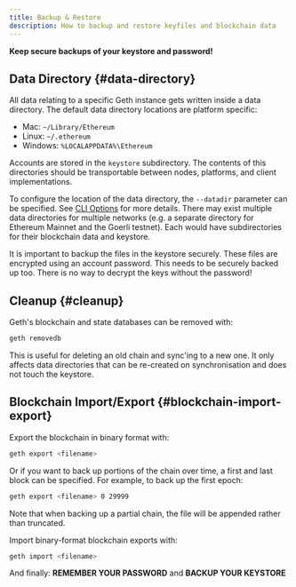 ```yaml
---
title: Backup & Restore
description: How to backup and restore keyfiles and blockchain data
---
```


**Keep secure backups of your keystore and password!**

## Data Directory {#data-directory}

All data relating to a specific Geth instance gets written inside a data directory. The default data directory locations are platform specific:

- Mac: `~/Library/Ethereum`
- Linux: `~/.ethereum`
- Windows: `%LOCALAPPDATA%\Ethereum`

Accounts are stored in the `keystore` subdirectory. The contents of this directories should be transportable between nodes, platforms, and client implementations.

To configure the location of the data directory, the `--datadir` parameter can be specified. See [CLI Options](../fundamentals/command-line-options) for more details. There may exist multiple data directories for multiple networks (e.g. a separate directory for Ethereum Mainnet and the Goerli testnet). Each would have subdirectories for their blockchain data and keystore.

It is important to backup the files in the keystore securely. These files are encrypted using an account password. This needs to be securely backed up too. There is no way to decrypt the keys without the password!

## Cleanup {#cleanup}

Geth's blockchain and state databases can be removed with:

```sh
geth removedb
```

This is useful for deleting an old chain and sync'ing to a new one. It only affects data directories that can be re-created on synchronisation and does not touch the keystore.

## Blockchain Import/Export {#blockchain-import-export}

Export the blockchain in binary format with:

```sh
geth export <filename>
```

Or if you want to back up portions of the chain over time, a first and last block can be specified. For example, to back up the first epoch:

```sh
geth export <filename> 0 29999
```

Note that when backing up a partial chain, the file will be appended rather than truncated.

Import binary-format blockchain exports with:

```sh
geth import <filename>
```

And finally: **REMEMBER YOUR PASSWORD** and **BACKUP YOUR KEYSTORE**
